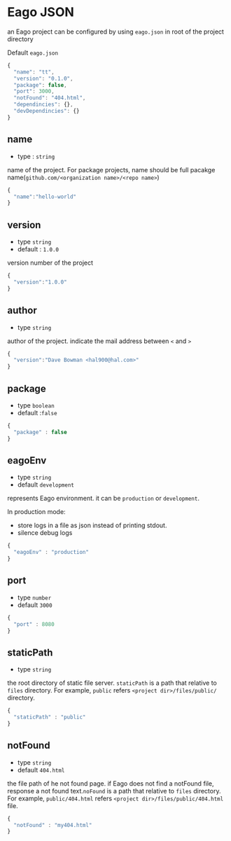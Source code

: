 # Eago JSON

an Eago project can be configured by using `eago.json` in root of the project directory

Default `eago.json`

```js
{
  "name": "tt",
  "version": "0.1.0",
  "package": false,
  "port": 3000,
  "notFound": "404.html",
  "dependincies": {},
  "devDependincies": {}
}
```

## name

- type : `string`

name of the project. For package projects, name should be full pacakge name(`github.com/<organization name>/<repo name>`)

```javascript
{
  "name":"hello-world"
}
```

## version

- type `string`
- default : `1.0.0`

version number of the project

```javascript
{
  "version":"1.0.0"
}
```

## author

- type `string`

author of the project. indicate the mail address between `<` and `>`

```javascript
{
  "version":"Dave Bowman <hal900@hal.com>"
}
```

## package

- type `boolean`
- default :`false`

```javascript
{
  "package" : false
}
```

## eagoEnv

- type `string`
- default `development`

represents Eago environment. it can be `production` or `development`.

In production mode:

- store logs in a file as json instead of printing stdout.
- silence debug logs

```javascript
{
  "eagoEnv" : "production"
}
```

## port

- type `number`
- default `3000`

```javascript
{
  "port" : 8080
}
```

## staticPath

- type `string`

the root directory of static file server. `staticPath` is a path that relative to `files` directory. For example, `public` refers `<project dir>/files/public/` directory.

```javascript
{
  "staticPath" : "public"
}
```

## notFound

- type `string`
- default `404.html`

the file path of he not found page. if Eago does not find a notFound file, response a not found text.`noFound` is a path that relative to `files` directory. For example, `public/404.html` refers `<project dir>/files/public/404.html` file.

```javascript
{
  "notFound" : "my404.html"
}
```
